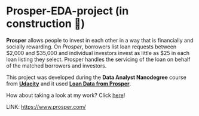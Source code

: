 # Prosper-EDA-project (in construction :construction_worker:)
**Prosper** allows people to invest in each other in a way that is financially and socially rewarding. On *Prosper*, borrowers list loan requests between $2,000 and $35,000 and individual investors invest as little as $25 in each loan listing they select. Prosper handles the servicing of the loan on behalf of the matched borrowers and investors.

This project was developed during the **Data Analyst Nanodegree** course from [**Udacity**](http://udacity.com/) and it used [**Loan Data from Prosper**](https://www.google.com/url?q=https://s3.amazonaws.com/udacity-hosted-downloads/ud651/prosperLoanData.csv&sa=D&ust=1516484404837000&usg=AFQjCNF4ZxodkFyMFqZIWkrXYpjYnzAlFQ).

How about taking a look at my work? Click [here](https://rawgit.com/brunoassisp/Prosper-EDA-project/master/EDA_Project.html)!

LINK: https://www.prosper.com/
